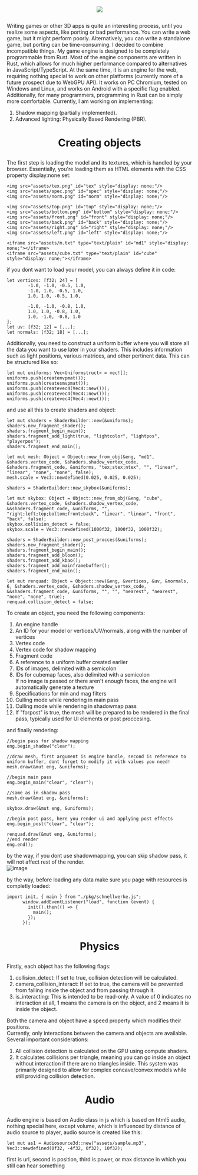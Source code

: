 # <p align="center"> <img src="https://github.com/VitionVlad/schnellwerke/blob/main/logo.png"> </p>
Writing games or other 3D apps is quite an interesting process, until you realize some aspects, like porting or bad performance. You can write a web game, but it might perform poorly. Alternatively, you can write a standalone game, but porting can be time-consuming. I decided to combine incompatible things. My game engine is designed to be completely programmable from Rust. Most of the engine components are written in Rust, which allows for much higher performance compared to alternatives in JavaScript/TypeScript. At the same time, it is an engine for the web, requiring nothing special to work on other platforms (currently more of a future prospect due to WebGPU API). It works on PC Chromium, tested on Windows and Linux, and works on Android with a specific flag enabled. Additionally, for many programmers, programming in Rust can be simply more comfortable. Currently, I am working on implementing:  
1. Shadow mapping (partially implemented).  
2. Advanced lighting: Physically Based Rendering (PBR).  
# <p align="center"> Creating objects </p>  
The first step is loading the model and its textures, which is handled by your browser. Essentially, you're loading them as HTML elements with the CSS property display:none set:  
```
<img src="assets/tex.png" id="tex" style="display: none;"/>
<img src="assets/spec.png" id="spec" style="display: none;"/>
<img src="assets/norm.png" id="norm" style="display: none;"/>

<img src="assets/top.png" id="top" style="display: none;"/>
<img src="assets/bottom.png" id="bottom" style="display: none;"/>
<img src="assets/front.png" id="front" style="display: none;"/>
<img src="assets/back.png" id="back" style="display: none;"/>
<img src="assets/right.png" id="right" style="display: none;"/>
<img src="assets/left.png" id="left" style="display: none;"/>

<iframe src="assets/m.txt" type="text/plain" id="md1" style="display: none;"></iframe>
<iframe src="assets/cube.txt" type="text/plain" id="cube" style="display: none;"></iframe>
```
if you dont want to load your model, you can always define it in code:  
```
let vertices: [f32; 24] = [
        -1.0, -1.0, -0.5, 1.0,
        -1.0, 1.0, -0.5, 1.0,
        1.0, 1.0, -0.5, 1.0,

        -1.0, -1.0, -0.8, 1.0,
        1.0, 1.0, -0.8, 1.0,
        1.0, -1.0, -0.8, 1.0
];
let uv: [f32; 12] = [...];
let normals: [f32; 18] = [...];
```  
Additionally, you need to construct a uniform buffer where you will store all the data you want to use later in your shaders. This includes information such as light positions, various matrices, and other pertinent data. This can be structured like so:  
```
let mut uniforms: Vec<Uniformstruct> = vec![];
uniforms.push(createmvpmat());
uniforms.push(createsmvpmat());
uniforms.push(createvec4(Vec4::new()));
uniforms.push(createvec4(Vec4::new()));
uniforms.push(createvec4(Vec4::new()));
```  
and use all this to create shaders and object:  
```
let mut shaders = ShaderBuilder::new(&uniforms);
shaders.new_fragment_shader();
shaders.fragment_begin_main();
shaders.fragment_add_light(true, "lightcolor", "lightpos", "playerpos");
shaders.fragment_end_main();

let mut mesh: Object = Object::new_from_obj(&eng, "md1", &shaders.vertex_code, &shaders.shadow_vertex_code, &shaders.fragment_code, &uniforms, "tex;stex;ntex", "", "linear", "linear", "none", "none", false);
mesh.scale = Vec3::newdefined(0.025, 0.025, 0.025);

shaders = ShaderBuilder::new_skybox(&uniforms);

let mut skybox: Object = Object::new_from_obj(&eng, "cube", &shaders.vertex_code, &shaders.shadow_vertex_code, &&shaders.fragment_code, &uniforms, "", "right;left;top;bottom;front;back", "linear", "linear", "front", "back", false);
skybox.collision_detect = false;
skybox.scale = Vec3::newdefined(1000f32, 1000f32, 1000f32);

shaders = ShaderBuilder::new_post_procces(&uniforms);
shaders.new_fragment_shader();
shaders.fragment_begin_main();
shaders.fragment_add_bloom();
shaders.fragment_add_kbao();
shaders.fragment_add_mainframebuffer();
shaders.fragment_end_main();

let mut renquad: Object = Object::new(&eng, &vertices, &uv, &normals, 6, &shaders.vertex_code, &shaders.shadow_vertex_code, &&shaders.fragment_code, &uniforms, "", "", "nearest", "nearest", "none", "none", true);
renquad.collision_detect = false;
```  
To create an object, you need the following components:  
1. An engine handle  
2. An ID for your model or vertices/UV/normals, along with the number of vertices  
3. Vertex code  
4. Vertex code for shadow mapping  
5. Fragment code  
6. A reference to a uniform buffer created earlier  
7. IDs of images, delimited with a semicolon  
8. IDs for cubemap faces, also delimited with a semicolon  
If no image is passed or there aren't enough faces, the engine will automatically generate a texture  
9. Specifications for min and mag filters
10. Culling mode while rendering in main pass
11. Culling mode while rendering in shadowmap pass
12. If "forpost" is true, the mesh will be prepared to be rendered in the final pass, typically used for UI elements or post proccesing.

and finally rendering:
```
//begin pass for shadow mapping
eng.begin_shadow("clear");

//draw mesh, first argument is engine handle, second is reference to uniform buffer, dont forget to modify it with values you need!
mesh.draw(&mut eng, &uniforms);

//begin main pass
eng.begin_main("clear", "clear");

//same as in shadow pass
mesh.draw(&mut eng, &uniforms);

skybox.draw(&mut eng, &uniforms);

//begin post pass, here you render ui and applying post effects
eng.begin_post("clear", "clear");

renquad.draw(&mut eng, &uniforms);
//end render
eng.end();
```
by the way, if you dont use shadowmapping, you can skip shadow pass, it will not affect rest of the render.  
![image](https://github.com/VitionVlad/schnellwerke/assets/48290199/e063a845-5112-4605-8f7b-dfc005290fa6)

by the way, before loading any data make sure you page with resources is completly loaded:
```
import init, { main } from "./pkg/schnellwerke.js";
      window.addEventListener("load", function (event) {
        init().then(() => {
          main();
        });
      });
```  
# <p align="center"> Physics </p>   
Firstly, each object has the following flags:  
1. collision_detect: If set to true, collision detection will be calculated.
2. camera_collision_interact: If set to true, the camera will be prevented from falling inside the object and from passing through it.
3. is_interacting: This is intended to be read-only. A value of 0 indicates no interaction at all, 1 means the camera is on the object, and 2 means it is inside the object.
 
Both the camera and object have a speed property which modifies their positions.  
Currently, only interactions between the camera and objects are available.  
Several important considerations:  
1. All collision detection is calculated on the GPU using compute shaders.
2. It calculates collisions per triangle, meaning you can go inside an object without interaction if there are no triangles inside. This system was primarily designed to allow for complex concave/convex models while still providing collision detection.
# <p align="center"> Audio </p>   
Audio engine is based on Audio class in js which is based on html5 audio, nothing special here, except volume, which is influenced by distance of audio source to player, audio source is created like this:
```
let mut as1 = Audiosource3d::new("assets/sample.mp3", Vec3::newdefined(0f32, -4f32, 0f32), 10f32);
```
first is url, second is position, third is power, or max distance in which you still can hear something  
